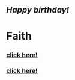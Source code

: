<!DOCTYPE html>
<html lang="en">
<head>
  <meta charset="UTF-8">
  <meta name="viewport" content="width=device-width, initial-scale=1.0">
  <link rel="stylesheet" type="text/css" href="18th.css">
  <link href="https://fonts.cdnfonts.com/css/huntesla-gloficka" rel="stylesheet">
  <link href="https://fonts.cdnfonts.com/css/bagel-fat-one" rel="stylesheet">
  <link href="https://fonts.cdnfonts.com/css/red-hat-mono" rel="stylesheet">
  <title>Happy Birth Day!</title>
</head>
<body>
  <br><br><br><br><br><br><br><br><br><br>

  <h2><i>Happy birthday!</i></h2>
  <h1>Faith</h1>

  <!-- container for two h3 boxes -->
  <div class="button-container">
    <h3><u>click here!</u></h3>
    <h3><u>click here!</u></h3>
  </div>
</body>
</html>
